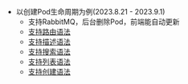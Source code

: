 - 以创建Pod生命周期为例(2023.8.21 - 2023.9.1)
  - 支持RabbitMQ，后台删除Pod，前端能自动更新
  - [支持路由语法](https://gitee.com/syswu/yamls/blob/master/olds/frontend/frontends/routes-1001-admin.json)
  - [支持描述语法](https://gitee.com/syswu/yamls/blob/master/olds/frontend/frontends/desc-pod.json)
  - [支持搜索语法](https://gitee.com/syswu/yamls/blob/master/olds/frontend/frontends/formsearch-clusterrole.json)
  - [支持列表语法](https://gitee.com/syswu/yamls/blob/master/olds/frontend/frontends/table-apps.deployment.json)
  - [支持创建语法](https://gitee.com/syswu/yamls/blob/master/olds/frontend/templates/apps.deployment-create.mysql.json)
